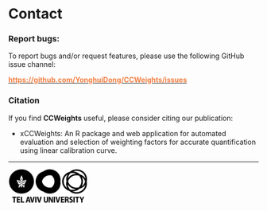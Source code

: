 # Contact

### Report bugs:

To report bugs and/or request features, please use the following GitHub issue channel: 

[<b><span style="color:#F17F42">https://github.com/YonghuiDong/CCWeights/issues</span></b>](https://github.com/YonghuiDong/CCWeights/issues)


### Citation

If you find **CCWeights** useful, please consider citing our publication:

- xCCWeights: An R package and web application for automated evaluation and selection of weighting factors for accurate quantification using linear calibration curve.


------
<a href= 'https://bcdd.tau.ac.il/'><img src='pix/tau.png' alt='TAU' title='Tel Aviv University' width='160'/></a>
